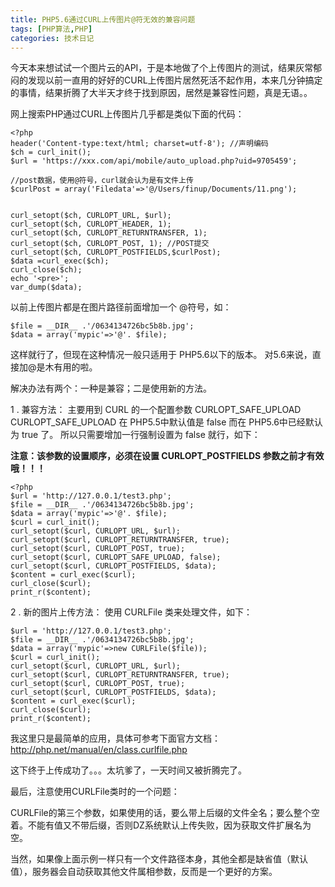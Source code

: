 ```yaml
---
title: PHP5.6通过CURL上传图片@符无效的兼容问题
tags: [PHP算法,PHP]
categories: 技术日记
---
```



今天本来想试试一个图片云的API，于是本地做了个上传图片的测试，结果灰常郁闷的发现以前一直用的好好的CURL上传图片居然死活不起作用，本来几分钟搞定的事情，结果折腾了大半天才终于找到原因，居然是兼容性问题，真是无语。。

网上搜索PHP通过CURL上传图片几乎都是类似下面的代码：


    <?php
    header('Content-type:text/html; charset=utf-8'); //声明编码
    $ch = curl_init();
    $url = 'https://xxx.com/api/mobile/auto_upload.php?uid=9705459';
    
    //post数据，使用@符号，curl就会认为是有文件上传
    $curlPost = array('Filedata'=>'@/Users/finup/Documents/11.png');
    
    
    curl_setopt($ch, CURLOPT_URL, $url);
    curl_setopt($ch, CURLOPT_HEADER, 1);
    curl_setopt($ch, CURLOPT_RETURNTRANSFER, 1);
    curl_setopt($ch, CURLOPT_POST, 1); //POST提交
    curl_setopt($ch, CURLOPT_POSTFIELDS,$curlPost);
    $data =curl_exec($ch);
    curl_close($ch);
    echo '<pre>';
    var_dump($data);

以前上传图片都是在图片路径前面增加一个 @符号，如：

    $file = __DIR__ .'/0634134726bc5b8b.jpg';
	$data = array('mypic'=>'@'. $file);

这样就行了，但现在这种情况一般只适用于 PHP5.6以下的版本。
对5.6来说，直接加@是木有用的啦。

解决办法有两个：一种是兼容；二是使用新的方法。

1 . 兼容方法：
主要用到 CURL 的一个配置参数 CURLOPT_SAFE_UPLOAD
CURLOPT_SAFE_UPLOAD 在 PHP5.5中默认值是 false
而在 PHP5.6中已经默认为 true 了。
所以只需要增加一行强制设置为 false 就行，如下：

**注意：该参数的设置顺序，必须在设置 CURLOPT_POSTFIELDS 参数之前才有效哦！！！**


    <?php
    $url = 'http://127.0.0.1/test3.php';
    $file = __DIR__ .'/0634134726bc5b8b.jpg';
    $data = array('mypic'=>'@'. $file);
    $curl = curl_init();
    curl_setopt($curl, CURLOPT_URL, $url);
    curl_setopt($curl, CURLOPT_RETURNTRANSFER, true);
    curl_setopt($curl, CURLOPT_POST, true);
    curl_setopt($curl, CURLOPT_SAFE_UPLOAD, false);
    curl_setopt($curl, CURLOPT_POSTFIELDS, $data);
    $content = curl_exec($curl);
    curl_close($curl);
    print_r($content);

2 . 新的图片上传方法：
使用 CURLFile 类来处理文件，如下：

    $url = 'http://127.0.0.1/test3.php';
    $file = __DIR__ .'/0634134726bc5b8b.jpg';
    $data = array('mypic'=>new CURLFile($file));
    $curl = curl_init();
    curl_setopt($curl, CURLOPT_URL, $url);
    curl_setopt($curl, CURLOPT_RETURNTRANSFER, true);
    curl_setopt($curl, CURLOPT_POST, true);
    curl_setopt($curl, CURLOPT_POSTFIELDS, $data);
    $content = curl_exec($curl);
    curl_close($curl);
    print_r($content);

我这里只是最简单的应用，具体可参考下面官方文档：
http://php.net/manual/en/class.curlfile.php

这下终于上传成功了。。。太坑爹了，一天时间又被折腾完了。

最后，注意使用CURLFile类时的一个问题：

CURLFile的第三个参数，如果使用的话，要么带上后缀的文件全名；要么整个空着。不能有值又不带后缀，否则DZ系统默认上传失败，因为获取文件扩展名为空。

当然，如果像上面示例一样只有一个文件路径本身，其他全都是缺省值（默认值），服务器会自动获取其他文件属相参数，反而是一个更好的方案。



